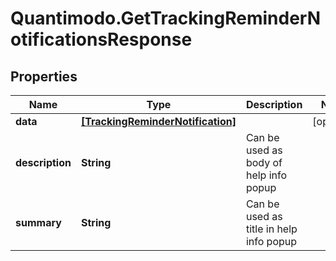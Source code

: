 # Quantimodo.GetTrackingReminderNotificationsResponse

## Properties
Name | Type | Description | Notes
------------ | ------------- | ------------- | -------------
**data** | [**[TrackingReminderNotification]**](TrackingReminderNotification.md) |  | [optional] 
**description** | **String** | Can be used as body of help info popup | 
**summary** | **String** | Can be used as title in help info popup | 


